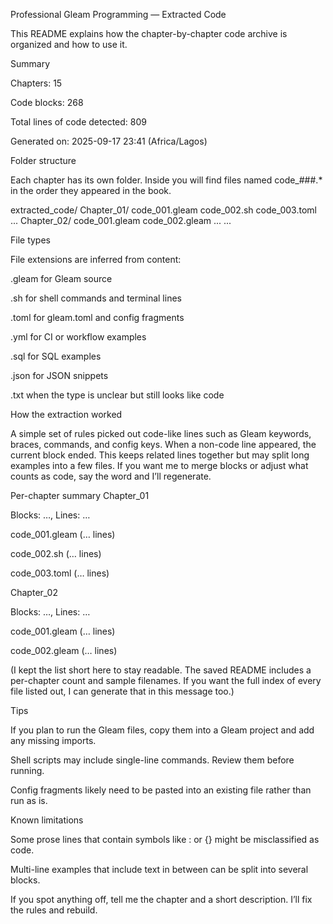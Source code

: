 Professional Gleam Programming — Extracted Code

This README explains how the chapter-by-chapter code archive is organized and how to use it.

Summary

Chapters: 15

Code blocks: 268

Total lines of code detected: 809

Generated on: 2025-09-17 23:41 (Africa/Lagos)

Folder structure

Each chapter has its own folder. Inside you will find files named code_###.* in the order they appeared in the book.

extracted_code/
  Chapter_01/
    code_001.gleam
    code_002.sh
    code_003.toml
    ...
  Chapter_02/
    code_001.gleam
    code_002.gleam
    ...
  ...

File types

File extensions are inferred from content:

.gleam for Gleam source

.sh for shell commands and terminal lines

.toml for gleam.toml and config fragments

.yml for CI or workflow examples

.sql for SQL examples

.json for JSON snippets

.txt when the type is unclear but still looks like code

How the extraction worked

A simple set of rules picked out code-like lines such as Gleam keywords, braces, commands, and config keys. When a non-code line appeared, the current block ended. This keeps related lines together but may split long examples into a few files. If you want me to merge blocks or adjust what counts as code, say the word and I’ll regenerate.

Per-chapter summary
Chapter_01

Blocks: …, Lines: …

code_001.gleam (… lines)

code_002.sh (… lines)

code_003.toml (… lines)

Chapter_02

Blocks: …, Lines: …

code_001.gleam (… lines)

code_002.gleam (… lines)

(I kept the list short here to stay readable. The saved README includes a per-chapter count and sample filenames. If you want the full index of every file listed out, I can generate that in this message too.)

Tips

If you plan to run the Gleam files, copy them into a Gleam project and add any missing imports.

Shell scripts may include single-line commands. Review them before running.

Config fragments likely need to be pasted into an existing file rather than run as is.

Known limitations

Some prose lines that contain symbols like : or {} might be misclassified as code.

Multi-line examples that include text in between can be split into several blocks.

If you spot anything off, tell me the chapter and a short description. I’ll fix the rules and rebuild.
